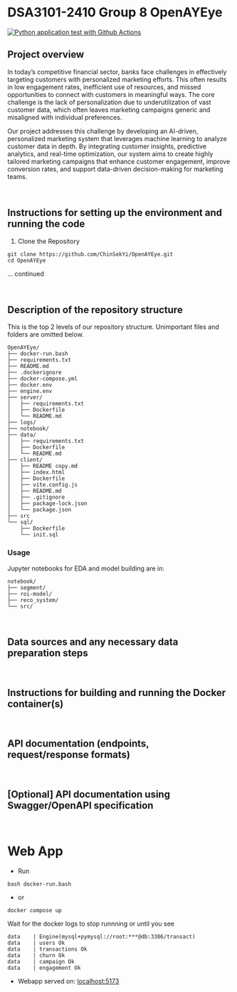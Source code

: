 # DSA3101-2410 Group 8 OpenAYEye
[![Python application test with Github Actions](https://github.com/ChinSekYi/OpenAYEye/actions/workflows/main.yml/badge.svg)](https://github.com/ChinSekYi/OpenAYEye/actions/workflows/main.yml)

## Project overview
In today’s competitive financial sector, banks face challenges in effectively targeting customers with personalized marketing efforts. This often results in low engagement rates, inefficient use of resources, and missed opportunities to connect with customers in meaningful ways. The core challenge is the lack of personalization due to underutilization of vast customer data, which often leaves marketing campaigns generic and misaligned with individual preferences.

Our project addresses this challenge by developing an AI-driven, personalized marketing system that leverages machine learning to analyze customer data in depth. By integrating customer insights, predictive analytics, and real-time optimization, our system aims to create highly tailored marketing campaigns that enhance customer engagement, improve conversion rates, and support data-driven decision-making for marketing teams.

<br>

## Instructions for setting up the environment and running the code
1. Clone the Repository
```
git clone https://github.com/ChinSekYi/OpenAYEye.git
cd OpenAYEye
```

... continued

<br>

## Description of the repository structure
This is the top 2 levels of our repository structure. Unimportant files and folders are omitted below. 
```
OpenAYEye/
├── docker-run.bash
├── requirements.txt
├── README.md
├── .dockerignore
├── docker-compose.yml
├── docker.env
├── engine.env
├── server/
│   ├── requirements.txt
│   ├── Dockerfile
│   └── README.md
├── logs/
├── notebook/
├── data/
│   ├── requirements.txt
│   ├── Dockerfile
│   └── README.md
├── client/
│   ├── README copy.md
│   ├── index.html
│   ├── Dockerfile
│   ├── vite.config.js
│   ├── README.md
│   ├── .gitignore
│   ├── package-lock.json
│   └── package.json
├── src
└── sql/
    ├── Dockerfile
    └── init.sql
```

### Usage

Jupyter notebooks for EDA and model building are in:
```
notebook/
├── segment/
├── roi-model/
├── reco_system/
└── src/
```

<br>

## Data sources and any necessary data preparation steps

<br>

## Instructions for building and running the Docker container(s)

<br>

## API documentation (endpoints, request/response formats)

<br>

## [Optional] API documentation using Swagger/OpenAPI specification

<br>

# Web App
- Run
```{bash}
bash docker-run.bash
```

- or 

```{bash}
docker compose up
```

Wait for the docker logs to stop runnning or until you see
```{docker}
data    | Engine(mysql+pymysql://root:***@db:3306/transact)
data    | users Ok
data    | transactions Ok
data    | churn Ok
data    | campaign Ok
data    | engagement Ok
```

- Webapp served on: [localhost:5173](http://localhost:5173)
